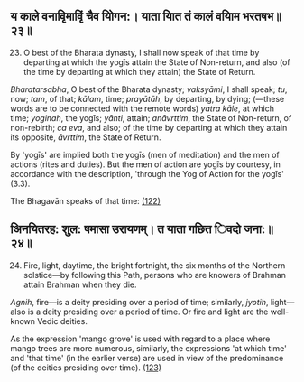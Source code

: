 ## य काले वनावृिमावृिं चैव योिगन:। याता याित तं कालं वयािम भरतषभ॥२३॥

23. O best of the Bharata dynasty, I shall now speak of that time by departing at which the yogīs attain the State of Non-return, and also (of the time by departing at which they attain) the State of Return.

*Bharatarsabha*, O best of the Bharata dynasty; *vaksyāmi*, I shall speak; *tu*, now; *tam*, of that; *kālam*, time; *prayātāh*, by departing, by dying; (—these words are to be connected with the remote words) *yatra kāle*, at which time; *yoginah*, the yogīs; *yānti*, attain; *anāvrttim*, the State of Non-return, of non-rebirth; *ca eva*, and also; of the time by departing at which they attain its opposite, *āvrttim*, the State of Return.

By 'yogīs' are implied both the yogīs (men of meditation) and the men of actions (rites and duties). But the men of action are yogīs by courtesy, in accordance with the description, 'through the Yog of Action for the yogīs' (3.3).

The Bhagavān speaks of that time: [\(122\)](#page--1-0)

## अिनयितरह: शुल: षमासा उरायणम्। त याता गछित िवदो जना:॥२४॥

24. Fire, light, daytime, the bright fortnight, the six months of the Northern solstice—by following this Path, persons who are knowers of Brahman attain Brahman when they die.

*Agnih*, fire—is a deity presiding over a period of time; similarly, *jyotih*, light—also is a deity presiding over a period of time. Or fire and light are the well-known Vedic deities.

As the expression 'mango grove' is used with regard to a place where mango trees are more numerous, similarly, the expressions 'at which time' and 'that time' (in the earlier verse) are used in view of the predominance (of the deities presiding over time). [\(123\)](#page--1-1)